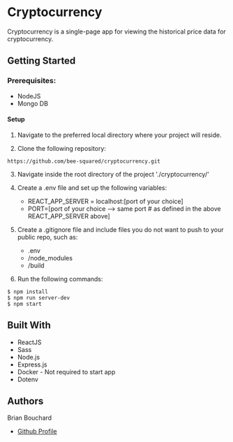 # Cryptocurrency
Cryptocurrency is a single-page app for viewing the historical price data for cryptocurrency.

## Getting Started

### Prerequisites:

- NodeJS
- Mongo DB

#### Setup

1. Navigate to the preferred local directory where your project will reside.

2. Clone the following repository:
```
https://github.com/bee-squared/cryptocurrency.git
```

3. Navigate inside the root directory of the project './cryptocurrency/'

4. Create a .env file and set up the following variables:
   - REACT_APP_SERVER = localhost:[port of your choice]
   - PORT=[port of your choice --> same port # as defined in the above REACT_APP_SERVER above]

5. Create a .gitignore file and include files you do not want to push to your public repo, such as:
   - .env
   - /node_modules
   - /build

6. Run the following commands:
```
$ npm install
$ npm run server-dev
$ npm start
```

## Built With
- ReactJS
- Sass
- Node.js
- Express.js
- Docker - Not required to start app
- Dotenv

## Authors

Brian Bouchard
- [Github Profile](https://github.com/bee-squared)